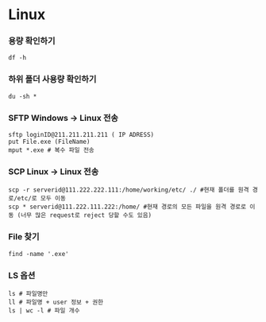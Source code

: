# Linux
### 용량 확인하기
```
df -h
```

### 하위 폴더 사용량 확인하기
```
du -sh *
```

### SFTP Windows -> Linux 전송

```
sftp loginID@211.211.211.211 ( IP ADRESS)
put File.exe (FileName)
mput *.exe # 복수 파일 전송
```

### SCP Linux -> Linux 전송

```
scp -r serverid@111.222.222.111:/home/working/etc/ ./ #현재 폴더를 원격 경로/etc/로 모두 이동
scp * serverid@111.222.111.222:/home/ #현재 경로의 모든 파일을 원격 경로로 이동 (너무 많은 request로 reject 당할 수도 있음)
```

### File 찾기

```
find -name '.exe'
```

### LS 옵션

```
ls # 파일명만
ll # 파일명 + user 정보 + 권한
ls | wc -l # 파일 개수
```
